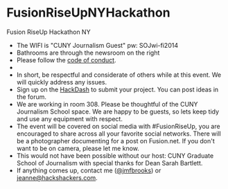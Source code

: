 FusionRiseUpNYHackathon
=======================

Fusion RiseUp Hackathon NY
* The WIFI is "CUNY Journalism Guest" pw: SOJwi-fi2014
* Bathrooms are through the newsroom on the right
* Please follow the <a href="https://github.com/jeannebrooks/FusionRiseUpNYHackathon/tree/master">code of conduct</a>. 
* 
* In short, be respectful and considerate of others while at this event. We will quickly address any issues.
* Sign up on the <a href="http://riseupnyc.hackdash.org/">HackDash</a> to submit your project. You can post ideas in the forum.
* We are working in room 308. Please be thoughtful of the CUNY Journalism School space. We are happy to be guests, so lets keep tidy and use any equipment with respect.
* The event will be covered on social media with #FusionRiseUp, you are encouraged to share across all your favorite social networks. There will be a photographer documenting for a post on Fusion.net. If you don't want to be on camera, please let me know.
* This would not have been possible without our host: CUNY Graduate School of Journalism with special thanks for Dean Sarah Bartlett.
* If anything comes up, contact me (<a href="https://twitter.com/jmfbrooks">@jmfbrooks</a>) or jeanne@hackshackers.com. 
